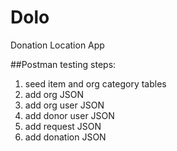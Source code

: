 # Dolo
Donation Location App


##Postman testing steps:
1. seed item and org category tables
2. add org JSON
3. add org user JSON
4. add donor user JSON
5. add request JSON
6. add donation JSON
